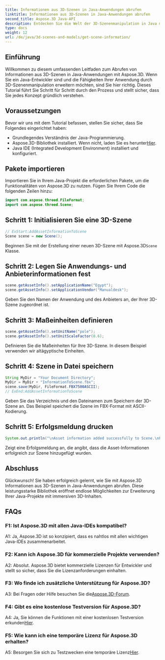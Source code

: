 ```yaml
---
title: Informationen aus 3D-Szenen in Java-Anwendungen abrufen
linktitle: Informationen aus 3D-Szenen in Java-Anwendungen abrufen
second_title: Aspose.3D Java-API
description: Entdecken Sie die Welt der 3D-Szenenmanipulation in Java mit Aspose.3D. Dieses Tutorial führt Sie Schritt für Schritt durch das Abrufen von Informationen.
type: docs
weight: 12
url: /de/java/3d-scenes-and-models/get-scene-information/
---
```

## Einführung

Willkommen zu diesem umfassenden Leitfaden zum Abrufen von Informationen aus 3D-Szenen in Java-Anwendungen mit Aspose.3D. Wenn Sie ein Java-Entwickler sind und die Fähigkeiten Ihrer Anwendung durch 3D-Szenenmanipulation erweitern möchten, sind Sie hier richtig. Dieses Tutorial führt Sie Schritt für Schritt durch den Prozess und stellt sicher, dass Sie jedes Konzept gründlich verstehen.

## Voraussetzungen

Bevor wir uns mit dem Tutorial befassen, stellen Sie sicher, dass Sie Folgendes eingerichtet haben:

- Grundlegendes Verständnis der Java-Programmierung.
-  Aspose.3D-Bibliothek installiert. Wenn nicht, laden Sie es herunter[Hier](https://releases.aspose.com/3d/java/).
- Java IDE (Integrated Development Environment) installiert und konfiguriert.

## Pakete importieren

Importieren Sie in Ihrem Java-Projekt die erforderlichen Pakete, um die Funktionalitäten von Aspose.3D zu nutzen. Fügen Sie Ihrem Code die folgenden Zeilen hinzu:

```java
import com.aspose.threed.FileFormat;
import com.aspose.threed.Scene;
```

## Schritt 1: Initialisieren Sie eine 3D-Szene

```java
// ExStart:AddAssetInformationToScene
Scene scene = new Scene();
```

 Beginnen Sie mit der Erstellung einer neuen 3D-Szene mit Aspose.3D`Scene` Klasse.

## Schritt 2: Legen Sie Anwendungs- und Anbieterinformationen fest

```java
scene.getAssetInfo().setApplicationName("Egypt");
scene.getAssetInfo().setApplicationVendor("Manualdesk");
```

Geben Sie den Namen der Anwendung und des Anbieters an, der Ihrer 3D-Szene zugeordnet ist.

## Schritt 3: Maßeinheiten definieren

```java
scene.getAssetInfo().setUnitName("pole");
scene.getAssetInfo().setUnitScaleFactor(0.6);
```

Definieren Sie die Maßeinheiten für Ihre 3D-Szene. In diesem Beispiel verwenden wir altägyptische Einheiten.

## Schritt 4: Szene in Datei speichern

```java
String MyDir = "Your Document Directory";
MyDir = MyDir + "InformationToScene.fbx";
scene.save(MyDir, FileFormat.FBX7500ASCII);
// ExEnd:AddAssetInformationToScene
```

Geben Sie das Verzeichnis und den Dateinamen zum Speichern der 3D-Szene an. Das Beispiel speichert die Szene im FBX-Format mit ASCII-Kodierung.

## Schritt 5: Erfolgsmeldung drucken

```java
System.out.println("\nAsset information added successfully to Scene.\nFile saved at " + MyDir);
```

Zeigt eine Erfolgsmeldung an, die angibt, dass die Asset-Informationen erfolgreich zur Szene hinzugefügt wurden.

## Abschluss

Glückwunsch! Sie haben erfolgreich gelernt, wie Sie mit Aspose.3D Informationen aus 3D-Szenen in Java-Anwendungen abrufen. Diese leistungsstarke Bibliothek eröffnet endlose Möglichkeiten zur Erweiterung Ihrer Java-Projekte mit immersiven 3D-Inhalten.

## FAQs

### F1: Ist Aspose.3D mit allen Java-IDEs kompatibel?

A1: Ja, Aspose.3D ist so konzipiert, dass es nahtlos mit allen wichtigen Java-IDEs zusammenarbeitet.

### F2: Kann ich Aspose.3D für kommerzielle Projekte verwenden?

A2: Absolut. Aspose.3D bietet kommerzielle Lizenzen für Entwickler und stellt so sicher, dass Sie die Lizenzanforderungen einhalten.

### F3: Wo finde ich zusätzliche Unterstützung für Aspose.3D?

 A3: Bei Fragen oder Hilfe besuchen Sie die[Aspose.3D-Forum](https://forum.aspose.com/c/3d/18).

### F4: Gibt es eine kostenlose Testversion für Aspose.3D?

 A4: Ja, Sie können die Funktionen mit einer kostenlosen Testversion erkunden[Hier](https://releases.aspose.com/).

### F5: Wie kann ich eine temporäre Lizenz für Aspose.3D erhalten?

 A5: Besorgen Sie sich zu Testzwecken eine temporäre Lizenz[Hier](https://purchase.aspose.com/temporary-license/).
